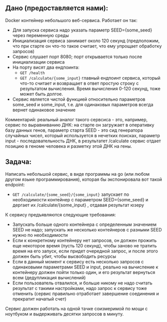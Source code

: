 ## Дано (предоставляется нами):


Docker контейнер небольшого веб-сервиса. Работает он так:

- Для запуска сервиса надо указать параметр SEED={some_seed} через переменную среды
- Инициализация сервиса занимает около 120 секунд (предположим, что при старте он что-то такое считает, что ему упрощает обработку запросов)
- Сервис слушает порт 8080; порт открывается только после инициализации сервиса
- На порту висят два ендпоинта:
    * `GET /health`
    * `GET /calculate/{some_input}`
      главный ендпоинт сервиса, который что-то считает и возвращает в ответ простую строку с результатом вычисления. Время вычисления 0-120 секунд, тоже может быть долгое.
- Сервис является чистой функцией относительно параметров some_seed и some_input, т.е. для одинаковых параметров всегда вернет одинаковое значение

Комментарий: реальный аналог такого сервсиса - это, например, сервис по выравниванию ДНК: на старте он загружает в оперативку базу данных генов, параметр старта SEED - это сид генератора случайных чисел, который используется в нечетких поисках, параметр input - последовательность ДНК, в результатет /calculate сервис отдает позицию в геноме человека и разметку этой ДНК на гены.

## Задача:

Написать небольшой сервис, в виде программы на go (или любом другом языке программирования), которая бы экспонировала вот такой endpoint:

- `GET /calculate/{some_seed}/{some_input}`
  запускает по необходимости контейнер с параметром SEED={some_seed} и дергает их /calculate/{some_input} , отдавая результат юзеру

К сервису предъявляются следующие требования:

- Запускать больше одного контейнера с определенным значением SEED не надо; запускать же несколько контейнеров с разными SEED нужно по необходимости
- Если к конкретному контейнеру нет запросов, он должен прожить еще некоторое время (пусть 120 секунд), чтобы заново не тратить время на его запуск, если придет очередной запрос, и после этого должен быть убит, чтобы высвободить ресурсы
- Если в данный момент к сервису есть несколько запросов с одинаковыми параметрами SEED и input, реально на вычисление к контейнеру должен пойти только один, и его результат вернуться всем (дедупликация вычислений)
- Если пользователь отвалился, и больше никому не надо считать результат с такими настройками, надо запрос к сервису тоже отменить (сервис правильно отработает завершение соединения и прекратит начатый счет)

Сервис должен работать на одной тачке соизмеримой по мощи с ноутбуком и выдерживать десятки запросов в минуту.
